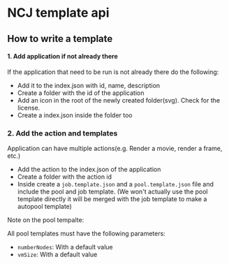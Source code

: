 # NCJ template api


## How to write a template

#### 1. Add application if not already there

If the application that need to be run is not already there do the following:
- Add it to the index.json with id, name, description
- Create a folder with the id of the application
- Add an icon in the root of the newly created folder(svg). Check for the license.
- Create a index.json inside the folder too

### 2. Add the action and templates

Application can have multiple actions(e.g. Render a movie, render a frame, etc.)
- Add the action to the index.json of the application
- Create a folder with the action id
- Inside create a `job.template.json` and a `pool.template.json` file and include the pool and job template. (We won't actually use the pool template directly it will be merged with the job template to make a autopool template)


Note on the pool tempalte:

All pool templates must have the following parameters:
- `numberNodes`: With a default value
- `vmSize`: With a default value
